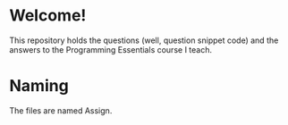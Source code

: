 # Welcome!
This repository holds the questions (well, question snippet code) and the answers to the Programming Essentials course I teach.

# Naming
The files are named Assign<Assignment Number><Question or Answer><Question number>.
